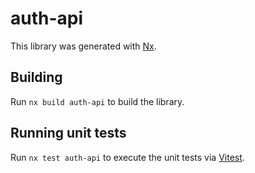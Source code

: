 # auth-api

This library was generated with [Nx](https://nx.dev).

## Building

Run `nx build auth-api` to build the library.

## Running unit tests

Run `nx test auth-api` to execute the unit tests via [Vitest](https://vitest.dev/).
